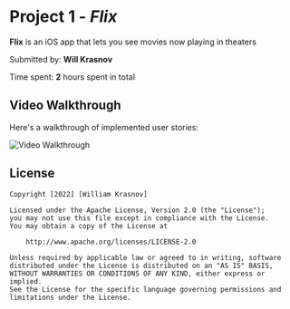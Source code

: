# Project 1 - *Flix*

**Flix** is an iOS app that lets you see movies now playing in theaters

Submitted by: **Will Krasnov**

Time spent: **2** hours spent in total

## Video Walkthrough

Here's a walkthrough of implemented user stories:

<img src='gif.gif' title='Video Walkthrough' width='' alt='Video Walkthrough' />


## License

    Copyright [2022] [William Krasnov]

    Licensed under the Apache License, Version 2.0 (the "License");
    you may not use this file except in compliance with the License.
    You may obtain a copy of the License at

        http://www.apache.org/licenses/LICENSE-2.0

    Unless required by applicable law or agreed to in writing, software
    distributed under the License is distributed on an "AS IS" BASIS,
    WITHOUT WARRANTIES OR CONDITIONS OF ANY KIND, either express or implied.
    See the License for the specific language governing permissions and
    limitations under the License.
